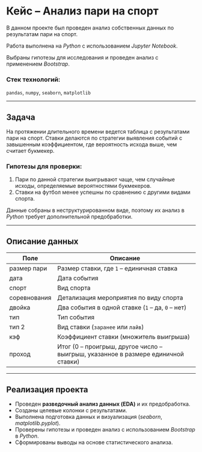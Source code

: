 # Кейс – Анализ пари на спорт

В данном проекте был проведен анализ собственных данных по результатам пари на спорт.

Работа выполнена на *Python* с использованием *Jupyter Notebook*.

Выбраны гипотезы для исследования и проведен анализ с применением *Bootstrap*.

### **Стек технологий:**
`pandas`, `numpy`, `seaborn`, `matplotlib`

---

## **Задача**

На протяжении длительного времени ведется таблица с результатами пари на спорт. Ставки делаются по стратегии выявления событий с завышенным коэффициентом, где вероятность исхода выше, чем считает букмекер.

### **Гипотезы для проверки:**
1. Пари по данной стратегии выигрывают чаще, чем случайные исходы, определяемые вероятностями букмекеров.
2. Ставки на футбол менее успешны по сравнению с другими видами спорта.

Данные собраны в неструктурированном виде, поэтому их анализ в *Python* требует дополнительной предобработки.

---

## **Описание данных**

| Поле | Описание |
|------|----------|
| размер пари | Размер ставки, где `1` – единичная ставка |
| дата | Дата события |
| спорт | Вид спорта |
| соревнования | Детализация мероприятия по виду спорта |
| двойка | Два события в одной ставке (`1` – да, `0` – нет) |
| тип | Тип события |
| тип 2 | Вид ставки (`заранее` или `лайв`) |
| кэф | Коэффициент ставки (множитель выигрыша) |
| проход | Итог (0 – проигрыш, другое число – выигрыш, указанное в размере единичной ставки) |

---

## **Реализация проекта**

- Проведен **разведочный анализ данных (EDA)** и их предобработка.
- Созданы целевые колонки с результатами.
- Выполнена подготовка данных и визуализация (*seaborn*, *matplotlib.pyplot*).
- Проверены гипотезы и проведен анализ с использованием *Bootstrap* в *Python*.
- Сформированы выводы на основе статистического анализа.
